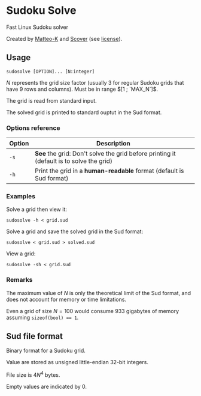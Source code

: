 # Sudoku Solve

Fast Linux Sudoku solver

Created by [Matteo-K](https://github.com/Matteo-K) and [Scover](https://github.com/5cover) (see [license](LICENSE)).

## Usage

`sudosolve [OPTION]... [N:integer]`

$N$ represents the grid size factor (usually 3 for regular Sudoku grids that have 9 rows and columns). Must be in range $[1 ; `MAX_N`]$.

The grid is read from standard input.

The solved grid is printed to standard ouptut in the Sud format.

### Options reference

Option|Description
-|-
`-s`|**See** the grid: Don't solve the grid before printing it (default is to solve the grid)
`-h`|Print the grid in a **human-readable** format (default is Sud format)

### Examples

Solve a grid then view it:

`sudosolve -h < grid.sud`

Solve a grid and save the solved grid in the Sud format:

`sudosolve < grid.sud > solved.sud`

View a grid:

`sudosolve -sh < grid.sud`

### Remarks

The maximum value of $N$ is only the theoretical limit of the Sud format, and does not account for memory or time limitations.

Even a grid of size $N=100$ would consume 933 gigabytes of memory assuming `sizeof(bool) == 1`.

## Sud file format

Binary format for a Sudoku grid.

Value are stored as unsigned little-endian 32-bit integers.

File size is $4N^4$ bytes.

Empty values are indicated by 0.
